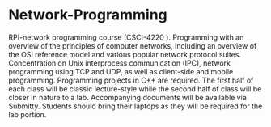 # Network-Programming
RPI-network programming course (CSCI-4220 ). Programming with an overview of the principles of computer networks, including an overview of the OSI reference model and various popular network protocol suites. Concentration on Unix interprocess communication (IPC), network programming using TCP and UDP, as well as client-side and mobile programming. Programming projects in C++ are required.  The first half of each class will be classic lecture-style while the second half of class will be closer in nature to a lab. Accompanying documents will be available via Submitty. Students should bring their laptops as they will be required for the lab portion.
